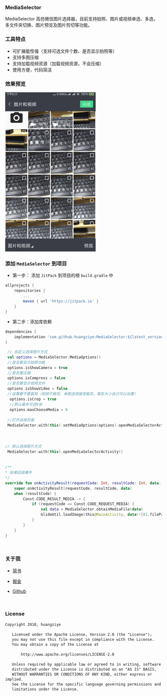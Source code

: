 
### MediaSelector

MediaSelector 高仿微信图片选择器，目前支持拍照、图片或视频单选、多选，多文件夹切换、图片预览及图片剪切等功能。


### 工具特点


- 可扩展能性强（支持可选文件个数、是否显示拍照等）
- 支持多图压缩
- 支持加载视频资源（加载视频资源，不会压缩）
- 使用方便，代码简洁

### 效果预览
![效果预览](./screenshot/MediaSelector.gif)





### 添加 `MediaSelector` 到项目

- 第一步： 添加 `JitPack` 到项目的根 `build.gradle` 中


```gradle
allprojects {
    repositories {
        ...
        maven { url 'https://jitpack.io' }
    }
}
```

- 第二步：添加库依赖


```gradle
dependencies {
    implementation 'com.github.huangziye:MediaSelector:${latest_version}'
}
```



```kotlin
 // 自定义选择图片方式
 val options = MediaSelector.MediaOptions()
 //是否要显示拍照功能
 options.isShowCamera = true
 //是否要压缩
 options.isCompress = false
 //是否要显示视频文件
 options.isShowVideo = false
 //设置要不要裁剪（视频不裁剪、单图选择接受裁剪，裁剪大小自己可以设置）
  options.isCrop = true
  //默认最多可选9张
  options.maxChooseMedia = 9
 
 //打开选择页面
 MediaSelector.with(this).setMediaOptions(options).openMediaSelectorActivity()
 
 
 
// 默认选择图片方式
 MediaSelector.with(this).openMediaSelectorActivity()


/**
* 结果回调事件
*/
override fun onActivityResult(requestCode: Int, resultCode: Int, data: Intent?) {
    super.onActivityResult(requestCode, resultCode, data)
    when (resultCode) {
        Const.CODE_RESULT_MEDIA -> {
            if (requestCode == Const.CODE_REQUEST_MEDIA) {
                val data = MediaSelector.obtainMediaFile(data)
                GlideUtil.loadImage(this@MainActivity, data!![0].filePath!!, iv)
            }
        }
    }
}
```




<br />

### 关于我


- [简书](https://user-gold-cdn.xitu.io/2018/7/26/164d5709442f7342)

- [掘金](https://juejin.im/user/5ad93382518825671547306b)

- [Github](https://github.com/huangziye)

<br />

### License

```
Copyright 2018, huangziye

   Licensed under the Apache License, Version 2.0 (the "License");
   you may not use this file except in compliance with the License.
   You may obtain a copy of the License at

       http://www.apache.org/licenses/LICENSE-2.0

   Unless required by applicable law or agreed to in writing, software
   distributed under the License is distributed on an "AS IS" BASIS,
   WITHOUT WARRANTIES OR CONDITIONS OF ANY KIND, either express or implied.
   See the License for the specific language governing permissions and
   limitations under the License.
```